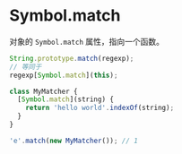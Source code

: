 # Symbol.match

对象的 `Symbol.match` 属性，指向一个函数。

```js
String.prototype.match(regexp);
// 等同于
regexp[Symbol.match](this);

class MyMatcher {
  [Symbol.match](string) {
    return 'hello world'.indexOf(string);
  }
}

'e'.match(new MyMatcher()); // 1
```